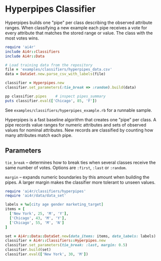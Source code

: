 # Hyperpipes Classifier

Hyperpipes builds one "pipe" per class describing the observed attribute ranges. When classifying a new example each pipe receives a vote for every attribute that matches the stored range or value. The class with the most votes wins.

```ruby
require 'ai4r'
include Ai4r::Classifiers
include Ai4r::Data

# Load training data from the repository
file = 'examples/classifiers/hyperpipes_data.csv'
data = DataSet.new.parse_csv_with_labels(file)

classifier = Hyperpipes.new
classifier.set_parameters(:tie_break => :random).build(data)

pp classifier.pipes    # inspect pipes_summary
puts classifier.eval(['Chicago', 85, 'F'])
```

See `examples/classifiers/hyperpipes_example.rb` for a runnable sample.

Hyperpipes is a fast baseline algorithm that creates one "pipe" per class.
A pipe records value ranges for numeric attributes and sets of observed values
for nominal attributes. New records are classified by counting how many
attributes match each pipe.

## Parameters

`tie_break` – determines how to break ties when several classes receive the
same number of votes. Options are `:first`, `:last` or `:random`.

`margin` – expands numeric boundaries by this amount when building the pipes.
A larger margin makes the classifier more tolerant to unseen values.

```ruby
require 'ai4r/classifiers/hyperpipes'
require 'ai4r/data/data_set'

labels = %w[city age gender marketing_target]
items = [
  ['New York', 25, 'M', 'Y'],
  ['Chicago', 43, 'M', 'Y'],
  ['Chicago', 55, 'M', 'N']
]

set = Ai4r::Data::DataSet.new(data_items: items, data_labels: labels)
classifier = Ai4r::Classifiers::Hyperpipes.new
classifier.set_parameters(tie_break: :last, margin: 0.5)
classifier.build(set)
classifier.eval(['New York', 30, 'M'])
```
